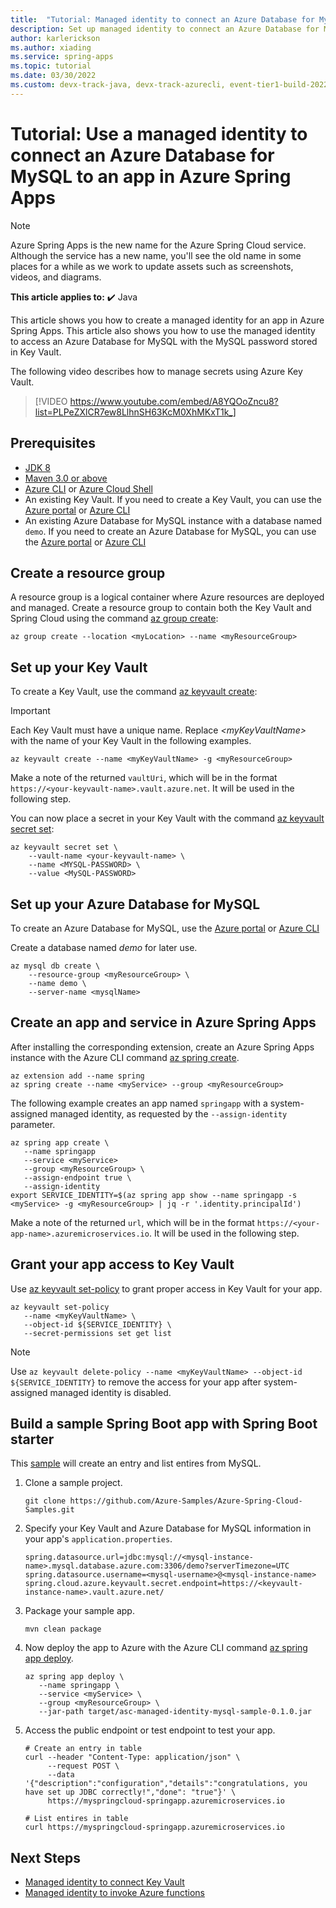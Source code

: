 ```yaml
---
title:  "Tutorial: Managed identity to connect an Azure Database for MySQL to apps in Azure Spring Apps"
description: Set up managed identity to connect an Azure Database for MySQL to apps in Azure Spring Apps
author: karlerickson
ms.author: xiading
ms.service: spring-apps
ms.topic: tutorial
ms.date: 03/30/2022
ms.custom: devx-track-java, devx-track-azurecli, event-tier1-build-2022
---
```


# Tutorial: Use a managed identity to connect an Azure Database for MySQL to an app in Azure Spring Apps

> [!NOTE]
> Azure Spring Apps is the new name for the Azure Spring Cloud service. Although the service has a new name, you'll see the old name in some places for a while as we work to update assets such as screenshots, videos, and diagrams.

**This article applies to:** ✔️ Java

This article shows you how to create a managed identity for an app in Azure Spring Apps. This article also shows you how to use the managed identity to access an Azure Database for MySQL with the  MySQL password stored in Key Vault.

The following video describes how to manage secrets using Azure Key Vault.


> [!VIDEO https://www.youtube.com/embed/A8YQOoZncu8?list=PLPeZXlCR7ew8LlhnSH63KcM0XhMKxT1k_]

## Prerequisites

* [JDK 8](/azure/java/jdk/java-jdk-install)
* [Maven 3.0 or above](http://maven.apache.org/install.html)
* [Azure CLI](/cli/azure/install-azure-cli) or [Azure Cloud Shell](../cloud-shell/overview.md)
* An existing Key Vault. If you need to create a Key Vault, you can use the [Azure portal](../key-vault/secrets/quick-create-portal.md) or [Azure CLI](/cli/azure/keyvault#az-keyvault-create)
* An existing Azure Database for MySQL instance with a database named `demo`. If you need to create an Azure Database for MySQL, you can use the [Azure portal](../mysql/quickstart-create-mysql-server-database-using-azure-portal.md) or [Azure CLI](../mysql/quickstart-create-mysql-server-database-using-azure-cli.md)

## Create a resource group

A resource group is a logical container where Azure resources are deployed and managed. Create a resource group to contain both the Key Vault and Spring Cloud using the command [az group create](/cli/azure/group#az-group-create):

```azurecli
az group create --location <myLocation> --name <myResourceGroup>
```

## Set up your Key Vault

To create a Key Vault, use the command [az keyvault create](/cli/azure/keyvault#az-keyvault-create):

> [!IMPORTANT]
> Each Key Vault must have a unique name. Replace *\<myKeyVaultName>* with the name of your Key Vault in the following examples.

```azurecli
az keyvault create --name <myKeyVaultName> -g <myResourceGroup>
```

Make a note of the returned `vaultUri`, which will be in the format `https://<your-keyvault-name>.vault.azure.net`. It will be used in the following step.

You can now place a secret in your Key Vault with the command [az keyvault secret set](/cli/azure/keyvault/secret#az-keyvault-secret-set):

```azurecli
az keyvault secret set \
    --vault-name <your-keyvault-name> \
    --name <MYSQL-PASSWORD> \
    --value <MySQL-PASSWORD>
```

## Set up your Azure Database for MySQL

To create an Azure Database for MySQL, use the [Azure portal](../mysql/quickstart-create-mysql-server-database-using-azure-portal.md) or [Azure CLI](../mysql/quickstart-create-mysql-server-database-using-azure-cli.md)

Create a database named *demo* for later use.

```azurecli
az mysql db create \
    --resource-group <myResourceGroup> \
    --name demo \
    --server-name <mysqlName>
```

## Create an app and service in Azure Spring Apps

After installing the corresponding extension, create an Azure Spring Apps instance with the Azure CLI command [az spring create](/cli/azure/spring#az-spring-cloud-create).

```azurecli
az extension add --name spring
az spring create --name <myService> --group <myResourceGroup>
```

The following example creates an app named `springapp` with a system-assigned managed identity, as requested by the `--assign-identity` parameter.

```azurecli
az spring app create \
   --name springapp 
   --service <myService>
   --group <myResourceGroup> \
   --assign-endpoint true \
   --assign-identity
export SERVICE_IDENTITY=$(az spring app show --name springapp -s <myService> -g <myResourceGroup> | jq -r '.identity.principalId')
```

Make a note of the returned `url`, which will be in the format `https://<your-app-name>.azuremicroservices.io`. It will be used in the following step.

## Grant your app access to Key Vault

Use [az keyvault set-policy](/cli/azure/keyvault#az-keyvault-set-policy) to grant proper access in Key Vault for your app.

```azurecli
az keyvault set-policy 
   --name <myKeyVaultName> \
   --object-id ${SERVICE_IDENTITY} \
   --secret-permissions set get list
```

> [!NOTE]
> Use `az keyvault delete-policy --name <myKeyVaultName> --object-id ${SERVICE_IDENTITY}` to remove the access for your app after system-assigned managed identity is disabled.

## Build a sample Spring Boot app with Spring Boot starter

This [sample](https://github.com/Azure-Samples/Azure-Spring-Cloud-Samples/tree/master/managed-identity-mysql) will create an entry and list entires from MySQL.

1. Clone a sample project.

    ```azurecli
    git clone https://github.com/Azure-Samples/Azure-Spring-Cloud-Samples.git
    ```

2. Specify your Key Vault and Azure Database for MySQL information in your app's `application.properties`.

    ```
    spring.datasource.url=jdbc:mysql://<mysql-instance-name>.mysql.database.azure.com:3306/demo?serverTimezone=UTC
    spring.datasource.username=<mysql-username>@<mysql-instance-name>
    spring.cloud.azure.keyvault.secret.endpoint=https://<keyvault-instance-name>.vault.azure.net/
    ```

3. Package your sample app.

    ```azurecli
    mvn clean package
    ```

4. Now deploy the app to Azure with the Azure CLI command [az spring app deploy](/cli/azure/spring/app#az-spring-cloud-app-deploy).

    ```azurecli
    az spring app deploy \
       --name springapp \
       --service <myService> \
       --group <myResourceGroup> \
       --jar-path target/asc-managed-identity-mysql-sample-0.1.0.jar
    ```

5. Access the public endpoint or test endpoint to test your app.

    ```
    # Create an entry in table
    curl --header "Content-Type: application/json" \
         --request POST \
         --data '{"description":"configuration","details":"congratulations, you have set up JDBC correctly!","done": "true"}' \
         https://myspringcloud-springapp.azuremicroservices.io
        
    # List entires in table
    curl https://myspringcloud-springapp.azuremicroservices.io
    ```
    
## Next Steps

* [Managed identity to connect Key Vault](tutorial-managed-identities-key-vault.md)
* [Managed identity to invoke Azure functions](tutorial-managed-identities-functions.md)
